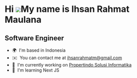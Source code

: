 Hi ![](https://user-images.githubusercontent.com/18350557/176309783-0785949b-9127-417c-8b55-ab5a4333674e.gif)My name is Ihsan Rahmat Maulana
============================================================================================================================================

Software Engineer
-----------------

* 🌍  I'm based in Indonesia
* ✉️  You can contact me at [ihsanrahmatm@gmail.com](mailto:ihsanrahmatm@gmail.com)
* 🚀  I'm currently working on [Propertindo Solusi Informatika](http://landing.prime-psi.com/)
* 🧠  I'm learning Next JS

<!-- ## Hi there 👋 -->

<!--
**ihsanrm99/ihsanrm99** is a ✨ _special_ ✨ repository because its `README.md` (this file) appears on your GitHub profile.

Here are some ideas to get you started:

- 🔭 I’m currently working on ...
- 🌱 I’m currently learning ...
- 👯 I’m looking to collaborate on ...
- 🤔 I’m looking for help with ...
- 💬 Ask me about ...
- 📫 How to reach me: ...
- 😄 Pronouns: ...
- ⚡ Fun fact: ...
-->
